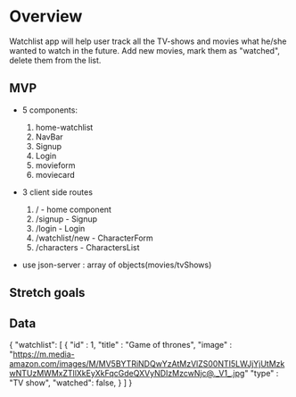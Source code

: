 # Overview
Watchlist app will help user track all the TV-shows and movies what he/she wanted to watch in the future. Add new movies, mark them as "watched", delete them from the list. 

## MVP
* 5 components:
    1. home-watchlist
    2. NavBar
    3. Signup
    4. Login
    5. movieform
    6. moviecard

* 3 client side routes
    1. / - home component
    2. /signup - Signup
    3. /login - Login
    4. /watchlist/new - CharacterForm
    5. /characters - CharactersList

* use json-server : array of objects(movies/tvShows)

## Stretch goals

## Data

{
    "watchlist": [
        {
            "id" : 1,
            "title" : "Game of thrones",
            "image" : "https://m.media-amazon.com/images/M/MV5BYTRiNDQwYzAtMzVlZS00NTI5LWJjYjUtMzkwNTUzMWMxZTllXkEyXkFqcGdeQXVyNDIzMzcwNjc@._V1_.jpg"
            "type" : "TV show",
            "watched": false,
        }
    ]
}